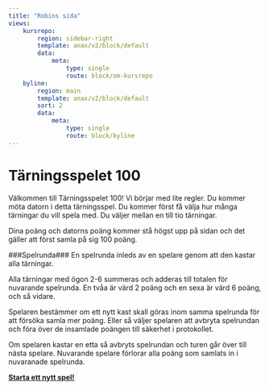 ```yaml
---
title: "Robins sida"
views:
    kursrepo:
        region: sidebar-right
        template: anax/v2/block/default
        data:
            meta:
                type: single
                route: block/om-kursrepo
    byline:
        region: main
        template: anax/v2/block/default
        sort: 2
        data:
            meta:
                type: single
                route: block/byline
---
```

Tärningsspelet 100
=====================
Välkommen till Tärningsspelet 100! Vi börjar med lite regler.
Du kommer möta datorn i detta tärningsspel. Du kommer först få välja hur många tärningar du vill spela med. Du väljer mellan en till tio tärningar.

Dina poäng och datorns poäng kommer stå högst upp på sidan och det gäller att först samla på sig 100 poäng.

###Spelrunda###
En spelrunda inleds av en spelare genom att den kastar alla tärningar.

Alla tärningar med ögon 2-6 summeras och adderas till totalen för nuvarande spelrunda. En tvåa är värd 2 poäng och en sexa är värd 6 poäng, och så vidare.

Spelaren bestämmer om ett nytt kast skall göras inom samma spelrunda för att försöka samla mer poäng. Eller så väljer spelaren att avbryta spelrundan och föra över de insamlade poängen till säkerhet i protokollet.

Om spelaren kastar en etta så avbryts spelrundan och turen går över till nästa spelare. Nuvarande spelare förlorar alla poäng som samlats in i nuvaranade spelrunda.

**[Starta ett nytt spel!](dice100/init)**